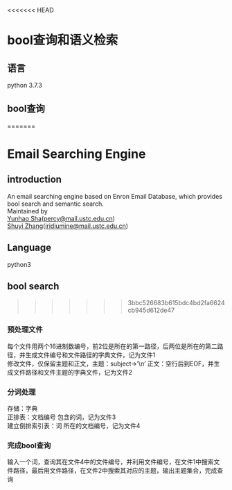 <<<<<<< HEAD
# bool查询和语义检索
## 语言
python 3.7.3<br>
## bool查询
=======
# Email Searching Engine
## introduction
An email searching engine based on Enron Email Database, which provides bool search and semantic search.<br>
Maintained by <br>
[Yunhao Sha](https://github.com/PercySHA/)([percy@mail.ustc.edu.cn](mailto:percy@mail.ustc.edu.cn))<br>
[Shuyi Zhang](https://github.com/iridiumine)([iridiumine@mail.ustc.edu.cn](mailto:iridiumine@mail.ustc.edu.cn))<br>
## Language
python3<br>
## bool search
>>>>>>> 3bbc526683b615bdc4bd2fa6624cb945d612de47
### 预处理文件
每个文件用两个16进制数编号，前2位是所在的第一路径，后两位是所在的第二路径，并生成文件编号和文件路径的字典文件，记为文件1<br>
修改文件，仅保留主题和正文，主题：subject->’\n’ 正文：空行后到EOF，并生成文件路径和文件主题的字典文件，记为文件2<br>
### 分词处理 
存储：字典<br>
正排表：文档编号 包含的词，记为文件3<br>
建立倒排索引表：词 所在的文档编号，记为文件4<br>
### 完成bool查询
输入一个词，查询其在文件4中的文件编号，并利用文件编号，在文件1中搜索文件路径，最后用文件路径，在文件2中搜索其对应的主题，输出主题集合，完成查询<br>
